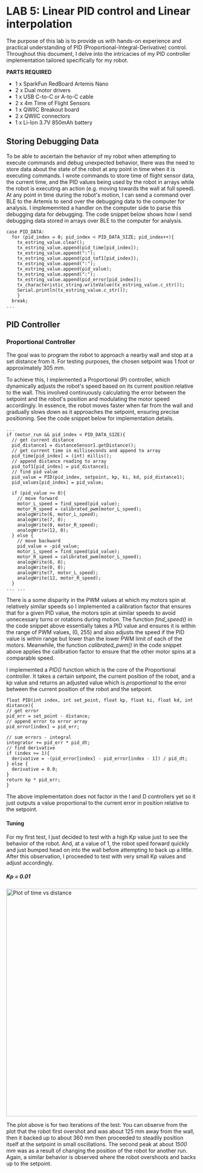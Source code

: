 
# LAB 5: Linear PID control and Linear interpolation
The purpose of this lab is to provide us with hands-on experience and practical understanding of PID (Proportional-Integral-Derivative) control. Throughout this document, I delve into the intricacies of my PID controller implementation tailored specifically for my robot. 

<b>PARTS REQUIRED</b> 
- 1 x SparkFun RedBoard Artemis Nano
- 2 x Dual motor drivers
- 1 x USB C-to-C or A-to-C cable
- 2 x 4m Time of Flight Sensors
- 1 x QWIIC Breakout board
- 2 x QWIIC connectors
- 1 x Li-Ion 3.7V 850mAh battery

## Storing Debugging Data 
To be able to ascertain the behavior of my robot when attempting to execute commands and debug unexpected behavior, there was the need to store data about the state of the robot at any point in time when it is executing commands. I wrote commands to store time of flight sensor data, the current time, and the PID values being used by the robot in arrays while the robot is executing an action (e.g. moving towards the wall at full speed). At any point in time during the robot's motion, I can send a command over BLE to the Artemis to send over the debugging data to the computer for analysis. I implememnted a handler on the computer side to parse this debugging data for debugging. 
The code snippet below shows how I send debugging data stored in arrays over BLE to the computer for analysis.  

```
case PID_DATA:
  for (pid_index = 0; pid_index < PID_DATA_SIZE; pid_index++){
    tx_estring_value.clear();
    tx_estring_value.append(pid_time[pid_index]);
    tx_estring_value.append(":");
    tx_estring_value.append(pid_tof1[pid_index]);
    tx_estring_value.append(":");
    tx_estring_value.append(pid_value);
    tx_estring_value.append(":");
    tx_estring_value.append(pid_error[pid_index]);
    tx_characteristic_string.writeValue(tx_estring_value.c_str());
    Serial.println(tx_estring_value.c_str());
    }
  break;
...
```
## PID Controller 
### Proportional Controller
The goal was to program the robot to approach a nearby wall and stop at a set distance from it. For testing purposes, the chosen setpoint was 1 foot or approximately 305 mm.

To achieve this, I implemented a Proportional (P) controller, which dynamically adjusts the robot's speed based on its current position relative to the wall. This involved continuously calculating the error between the setpoint and the robot's position and modulating the motor speed accordingly.
In essence, the robot moves faster when far from the wall and gradually slows down as it approaches the setpoint, ensuring precise positioning.
See the code snippet below for implementation details.  

```
...
if (motor_run && pid_index < PID_DATA_SIZE){
  // get current distance 
  pid_distance1 = distanceSensor1.getDistance();
  // get current time in milliseconds and append to array
  pid_time[pid_index] = (int) millis(); 
  // append distance reading to array
  pid_tof1[pid_index] = pid_distance1;
  // find pid value 
  pid_value = PID(pid_index, setpoint, kp, ki, kd, pid_distance1);
  pid_values[pid_index] = pid_value; 

  if (pid_value >= 0){
    // move forward
    motor_L_speed = find_speed(pid_value); 
    motor_R_speed = calibrated_pwm(motor_L_speed); 
    analogWrite(6, motor_L_speed); 
    analogWrite(7, 0);
    analogWrite(0, motor_R_speed);
    analogWrite(12, 0);
  } else {
    // move backward
    pid_value = -pid_value;
    motor_L_speed = find_speed(pid_value); 
    motor_R_speed = calibrated_pwm(motor_L_speed);
    analogWrite(6, 0);
    analogWrite(0, 0);
    analogWrite(7, motor_L_speed); 
    analogWrite(12, motor_R_speed); 
  }
... ... 
```

There is a some disparity in the PWM values at which my motors spin at relatively similar speeds so I implemented a calibration factor that ensures that for a given PID value, the motors spin at similar speeds to avoid unnecessary turns or rotations during motion. The function <em>find_speed()</em> in the code snippet above essentially takes a PID value and ensures it is within the range of PWM values, (0, 255) and also adjusts the speed if the PID value is within range but lower than the lower PWM limit of each of the motors. Meanwhile, the function <em>calibrated_pwm()</em> in the code snippet above applies the calibration factor to ensure that the other motor spins at a comparable speed.

I implememted a <em>PID()</em> function which is the core of the Proportional controller. It takes a certain setpoint, the current position of the robot, and a kp value and returns an adjusted value which is <em>proportional</em> to the error between the current position of the robot and the setpoint. 

```
float PID(int index, int set_point, float kp, float ki, float kd, int distance){
// get error 
pid_err = set_point - distance; 
// append error to error array
pid_error[index] = pid_err;

// sum errors - integral 
integrator += pid_err * pid_dt;
// find derivative 
if (index >= 1){
  derivative = -(pid_error[index] - pid_error[index - 1]) / pid_dt; 
} else {
  derivative = 0.0; 
}
return kp * pid_err; 
}
```
The above implementation does not factor in the I and D controllers yet so it just outputs a value proportional to the current error in position relative to the setpoint. 

#### Tuning 
For my first test, I just decided to test with a high Kp value just to see the behavior of the robot. And, at a value of 1, the robot sped forward quickly and just bumped head on into the wall before attempting to back up a little. After this observation, I proceeded to test with very small Kp values and adjust accordingly. 
##### Kp = 0.01 
<img width="600" alt="Plot of time vs distance" src="https://github.com/edake1/ECE-4160-Dake.github.io/assets/74028493/14c8e48b-a279-43e0-a733-11af7b05bcf4">  

The plot above is for two iterations of the test. You can observe from the plot that the robot first overshot and was about 125 mm away from the wall, then it backed up to about 360 mm then proceeded to steadily position itself at the setpoint in small oscillations. The second peak at about <em>1500 mm</em> was as a result of changing the position of the robot for another run. Again, a similar behavior is observed where the robot overshoots and backs up to the setpoint.



